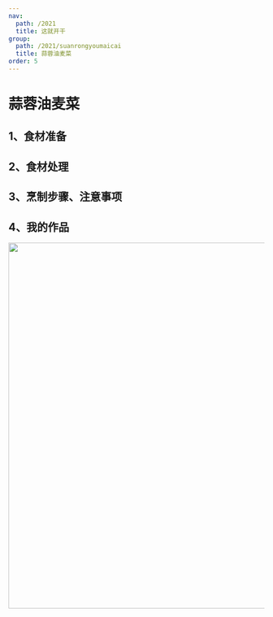 ```yaml
---
nav:
  path: /2021
  title: 这就开干
group:
  path: /2021/suanrongyoumaicai
  title: 蒜蓉油麦菜
order: 5
---
```


# 蒜蓉油麦菜

## 1、食材准备

## 2、食材处理

## 3、烹制步骤、注意事项

## 4、我的作品

<img src="https://img.alicdn.com/imgextra/i2/O1CN01h1yPYg2AAhmkpyhCf_!!6000000008163-0-tps-2976-2592.jpg" width="720"/>
